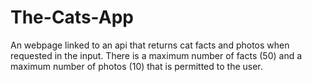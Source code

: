 # The-Cats-App
An webpage linked to an api that returns cat facts and photos when requested in the input.
There is a maximum number of facts (50) and a maximum number of photos (10) that is permitted to the user.
